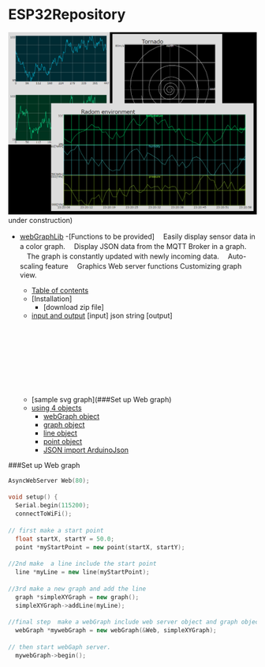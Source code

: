 # ESP32Repository
![webGraphLib](https://github.com/HideakiAbe/ESP32Repository/blob/main/doc/sampleGraph.png)
under construction)
- [webGraphLib](#eESP32Repository)
-[Functions to be provided]
　Easily display sensor data in a color graph.
　Display JSON data from the MQTT Broker in a graph.
　The graph is constantly updated with newly incoming data.
　Auto-scaling feature
　Graphics Web server functions
  Customizing graph view.

  - [Table of contents](##table-of-contents)
  - [Installation]
    - [download zip  file]
  - [input and output](#important-things-to-remember)
    [input] json string
    [output] <html> <svg> graph 
  - [sample svg graph](###Set up Web graph)
  - [using 4 objects]()
    - [webGraph object]()
    - [graph object](#get-post-and-file-parameters)
    - [line  object](#file-upload-handling)
    - [point object](#body-data-handling)
    - [JSON import ArduinoJson](#json)
 
###Set up Web graph
```cpp
AsyncWebServer Web(80);

void setup() {
  Serial.begin(115200);
  connectToWiFi();

// first make a start point
  float startX, startY = 50.0;
  point *myStartPoint = new point(startX, startY);

//2nd make  a line include the start point
  line *myLine = new line(myStartPoint);

//3rd make a new graph and add the line
  graph *simpleXYGraph = new graph();
  simpleXYGraph->addLine(myLine);

//final step  make a webGraph include web server object and graph object
  webGraph *mywebGraph = new webGraph(&Web, simpleXYGraph);

// then start webGaph server.
  mywebGraph->begin();

```
